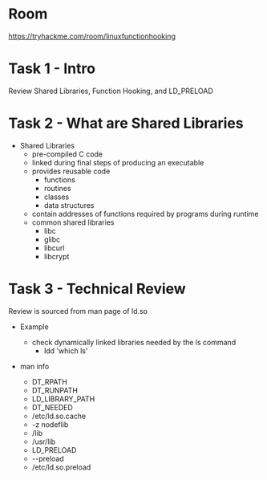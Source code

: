 # Room
https://tryhackme.com/room/linuxfunctionhooking

# Task 1 - Intro
Review Shared Libraries, Function Hooking, and LD_PRELOAD

# Task 2 - What are Shared Libraries
* Shared Libraries
  * pre-compiled C code
  * linked during final steps of producing an executable
  * provides reusable code
    * functions
    * routines
    * classes
    * data structures
  * contain addresses of functions required by programs during runtime
  * common shared libraries
    * libc
    * glibc
    * libcurl
    * libcrypt

# Task 3 - Technical Review
Review is sourced from man page of ld.so

* Example
  * check dynamically linked libraries needed by the ls command
    * ldd 'which ls'

* man info
  * DT_RPATH
  * DT_RUNPATH
  * LD_LIBRARY_PATH
  * DT_NEEDED
  * /etc/ld.so.cache
  * -z nodeflib
  * /lib
  * /usr/lib
  * LD_PRELOAD
  * --preload
  * /etc/ld.so.preload